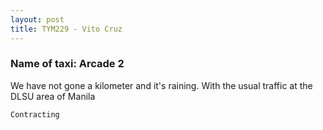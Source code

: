 ```yaml
---
layout: post
title: TYM229 - Vito Cruz
---
```


### Name of taxi: Arcade 2

We have not gone a kilometer and it's raining. With the usual traffic at the DLSU area of Manila

```Contracting```
